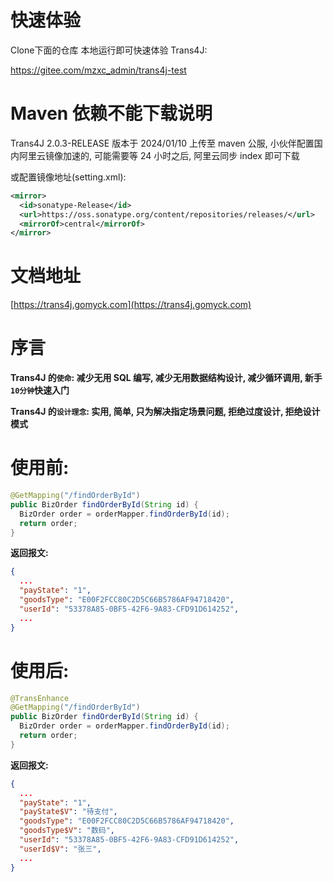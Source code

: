 # 快速体验

Clone下面的仓库  本地运行即可快速体验 Trans4J:

https://gitee.com/mzxc_admin/trans4j-test

# Maven 依赖不能下载说明

Trans4J 2.0.3-RELEASE 版本于 2024/01/10 上传至 maven 公服, 小伙伴配置国内阿里云镜像加速的, 可能需要等 24 小时之后, 阿里云同步 index 即可下载

或配置镜像地址(setting.xml):

```xml
<mirror>
  <id>sonatype-Release</id>
  <url>https://oss.sonatype.org/content/repositories/releases/</url>
  <mirrorOf>central</mirrorOf>
</mirror>
```

# 文档地址

[https://trans4j.gomyck.com](https://trans4j.gomyck.com)

# 序言

**Trans4J 的`使命`: 减少无用 SQL 编写, 减少无用数据结构设计, 减少循环调用, 新手`10分钟`快速入门**

**Trans4J 的`设计理念`: 实用, 简单, 只为解决指定场景问题, 拒绝过度设计, 拒绝设计模式**

# 使用前:

```java
@GetMapping("/findOrderById")
public BizOrder findOrderById(String id) {
  BizOrder order = orderMapper.findOrderById(id);
  return order;
}
```
**返回报文:**
```json
{
  ...
  "payState": "1",
  "goodsType": "E00F2FCC80C2D5C66B5786AF94718420",
  "userId": "53378A85-0BF5-42F6-9A83-CFD91D614252",
  ...
}
```

# 使用后:

```java
@TransEnhance
@GetMapping("/findOrderById")
public BizOrder findOrderById(String id) {
  BizOrder order = orderMapper.findOrderById(id);
  return order;
}
```
**返回报文:**
```json
{
  ...
  "payState": "1",
  "payState$V": "待支付",
  "goodsType": "E00F2FCC80C2D5C66B5786AF94718420",
  "goodsType$V": "数码",
  "userId": "53378A85-0BF5-42F6-9A83-CFD91D614252",
  "userId$V": "张三",
  ...
}
```
